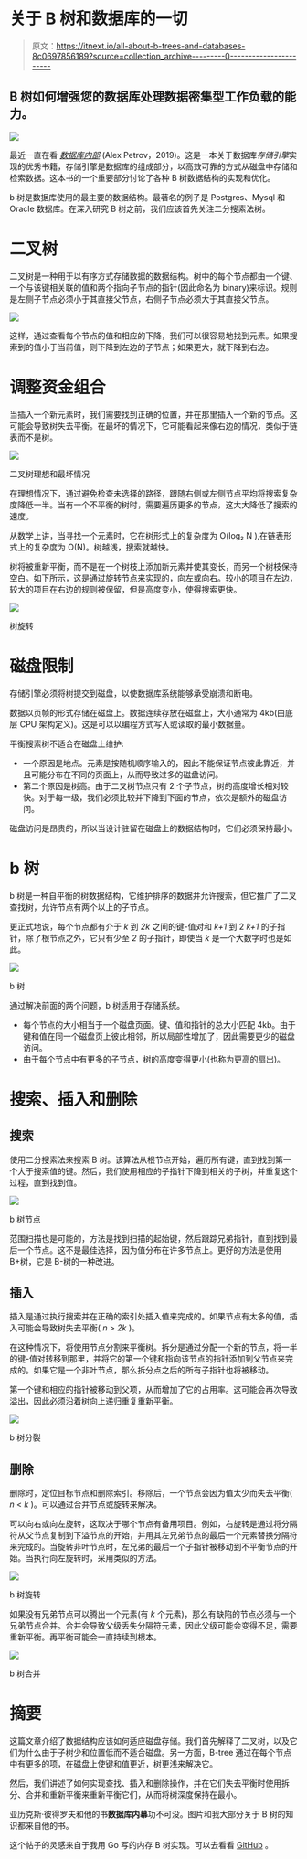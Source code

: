 # 关于 B 树和数据库的一切

> 原文：<https://itnext.io/all-about-b-trees-and-databases-8c0697856189?source=collection_archive---------0----------------------->

## B 树如何增强您的数据库处理数据密集型工作负载的能力。

![](img/770240c22e3db27ef27267c18b14afba.png)

最近一直在看 [*数据库内部*](https://www.goodreads.com/book/show/44647144-database-internals) (Alex Petrov，2019)。这是一本关于数据库*存储引擎*实现的优秀书籍，存储引擎是数据库的组成部分，以高效可靠的方式从磁盘中存储和检索数据。这本书的一个重要部分讨论了各种 B 树数据结构的实现和优化。

b 树是数据库使用的最主要的数据结构。最著名的例子是 Postgres、Mysql 和 Oracle 数据库。在深入研究 B 树之前，我们应该首先关注二分搜索法树。

# 二叉树

二叉树是一种用于以有序方式存储数据的数据结构。树中的每个节点都由一个键、一个与该键相关联的值和两个指向子节点的指针(因此命名为 binary)来标识。规则是左侧子节点必须小于其直接父节点，右侧子节点必须大于其直接父节点。

![](img/6529ba4d06592751e019b5d9ab72cf0d.png)

这样，通过查看每个节点的值和相应的下降，我们可以很容易地找到元素。如果搜索到的值小于当前值，则下降到左边的子节点；如果更大，就下降到右边。

# 调整资金组合

当插入一个新元素时，我们需要找到正确的位置，并在那里插入一个新的节点。这可能会导致树失去平衡。在最坏的情况下，它可能看起来像右边的情况，类似于链表而不是树。

![](img/4e554d84a031cf4d9b6d4f3197880311.png)

二叉树理想和最坏情况

在理想情况下，通过避免检查未选择的路径，跟随右侧或左侧节点平均将搜索复杂度降低一半。当有一个不平衡的树时，需要遍历更多的节点，这大大降低了搜索的速度。

从数学上讲，当寻找一个元素时，它在树形式上的复杂度为 O(log₂ N ),在链表形式上的复杂度为 O(N)。树越浅，搜索就越快。

树将被重新平衡，而不是在一个树枝上添加新元素并使其变长，而另一个树枝保持空白。如下所示，这是通过旋转节点来实现的，向左或向右。较小的项目在左边，较大的项目在右边的规则被保留，但是高度变小，使得搜索更快。

![](img/f1511508e3722accc4432d37c9f0ae84.png)

树旋转

# 磁盘限制

存储引擎必须将树提交到磁盘，以使数据库系统能够承受崩溃和断电。

数据以页帧的形式存储在磁盘上。数据连续存放在磁盘上，大小通常为 4kb(由底层 CPU 架构定义)。这是可以以编程方式写入或读取的最小数据量。

平衡搜索树不适合在磁盘上维护:

*   一个原因是地点。元素是按随机顺序输入的，因此不能保证节点彼此靠近，并且可能分布在不同的页面上，从而导致过多的磁盘访问。
*   第二个原因是树高。由于二叉树节点只有 2 个子节点，树的高度增长相对较快。对于每一级，我们必须比较并下降到下面的节点，依次是额外的磁盘访问。

磁盘访问是昂贵的，所以当设计驻留在磁盘上的数据结构时，它们必须保持最小。

# b 树

b 树是一种自平衡的树数据结构，它维护排序的数据并允许搜索，但它推广了二叉查找树，允许节点有两个以上的子节点。

更正式地说，每个节点都有介于 *k* 到 *2k* 之间的键-值对和 *k+1* 到 2 *k+1* 的子指针，除了根节点之外，它只有少至 *2* 的子指针，即使当 *k* 是一个大数字时也是如此。

![](img/31bed276c7c2ebe74c042fd29af72b61.png)

b 树

通过解决前面的两个问题，b 树适用于存储系统。

*   每个节点的大小相当于一个磁盘页面。键、值和指针的总大小匹配 4kb。由于键和值在同一个磁盘页上彼此相邻，所以局部性增加了，因此需要更少的磁盘访问。
*   由于每个节点中有更多的子节点，树的高度变得更小(也称为更高的扇出)。

# 搜索、插入和删除

## 搜索

使用二分搜索法来搜索 B 树。该算法从根节点开始，遍历所有键，直到找到第一个大于搜索值的键。然后，我们使用相应的子指针下降到相关的子树，并重复这个过程，直到找到值。

![](img/c65d55439d6032ef9c6a64a9b2420820.png)

b 树节点

范围扫描也是可能的，方法是找到扫描的起始键，然后跟踪兄弟指针，直到找到最后一个节点。这不是最佳选择，因为值分布在许多节点上。更好的方法是使用 B+树，它是 B-树的一种改进。

## 插入

插入是通过执行搜索并在正确的索引处插入值来完成的。如果节点有太多的值，插入可能会导致树失去平衡( *n* > *2k* )。

在这种情况下，将使用节点分割来平衡树。拆分是通过分配一个新的节点，将一半的键-值对转移到那里，并将它的第一个键和指向该节点的指针添加到父节点来完成的。如果它是一个非叶节点，那么拆分点之后的所有子指针也将被移动。

第一个键和相应的指针被移动到父项，从而增加了它的占用率。这可能会再次导致溢出，因此必须沿着树向上递归重复重新平衡。

![](img/fb3cd612dc7863b47134022217162544.png)

b 树分裂

## 删除

删除时，定位目标节点和删除索引。移除后，一个节点会因为值太少而失去平衡( *n* < *k* )。可以通过合并节点或旋转来解决。

可以向右或向左旋转，这取决于哪个节点有备用项目。例如，右旋转是通过将分隔符从父节点复制到下溢节点的开始，并用其左兄弟节点的最后一个元素替换分隔符来完成的。当旋转非叶节点时，左兄弟的最后一个子指针被移动到不平衡节点的开始。当执行向左旋转时，采用类似的方法。

![](img/043451328e9e488d4eeee438bc0ef874.png)

b 树旋转

如果没有兄弟节点可以腾出一个元素(有 *k* 个元素)，那么有缺陷的节点必须与一个兄弟节点合并。合并会导致父级丢失分隔符元素，因此父级可能会变得不足，需要重新平衡。再平衡可能会一直持续到根本。

![](img/bbb8f7efc1d54b33aea56c26604e67a3.png)

b 树合并

# 摘要

这篇文章介绍了数据结构应该如何适应磁盘存储。我们首先解释了二叉树，以及它们为什么由于子树少和位置低而不适合磁盘。另一方面，B-tree 通过在每个节点中有更多的项，在磁盘上使键和值更近，树更浅来解决它。

然后，我们讲述了如何实现查找、插入和删除操作，并在它们失去平衡时使用拆分、合并和重新平衡来重新平衡它们，从而将树深度保持在最小。

亚历克斯·彼得罗夫和他的书**数据库内幕**功不可没。图片和我大部分关于 B 树的知识都来自他的书。

这个帖子的灵感来自于我用 Go 写的内存 B 树实现。可以去看看 [GitHub](https://github.com/amit-davidson/btree) 。